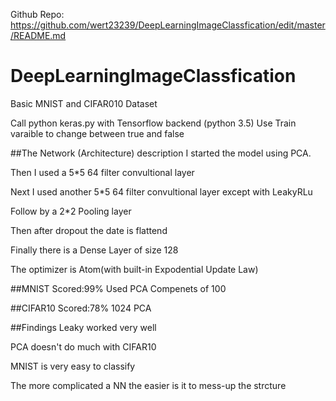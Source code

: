 Github Repo:
https://github.com/wert23239/DeepLearningImageClassfication/edit/master/README.md

# DeepLearningImageClassfication
Basic MNIST and CIFAR010 Dataset

Call python keras.py with Tensorflow backend (python 3.5)
Use Train varaible to change between true and false


##The Network (Architecture) description
I started the model using PCA.

Then I used a 5*5 64 filter convultional layer

Next I used another 5*5 64 filter convultional layer except with LeakyRLu

Follow by a 2*2 Pooling layer

Then after dropout the date is flattend

Finally there is a Dense Layer of size 128

The optimizer is Atom(with built-in Expodential Update Law)

##MNIST
Scored:99%
Used PCA Compenets of 100

##CIFAR10
Scored:78%
1024 PCA

##Findings
Leaky worked very well

PCA doesn't do much with CIFAR10

MNIST is very easy to classify

The more complicated a NN the easier is it to mess-up the strcture
